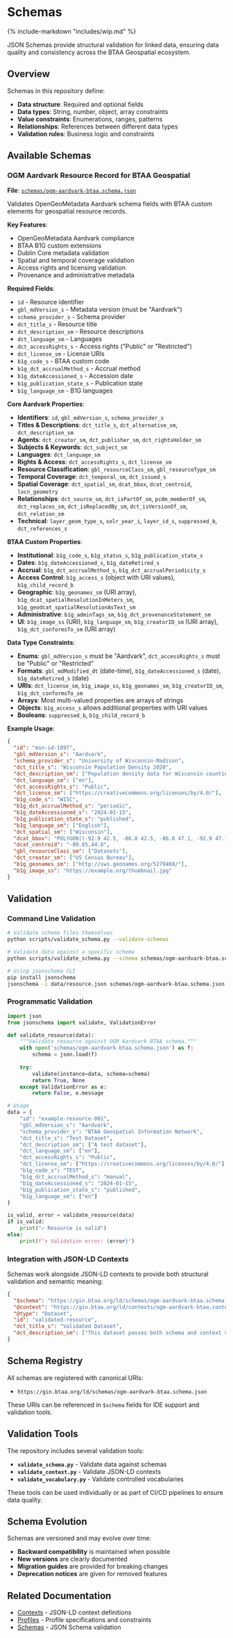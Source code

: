 # Schemas

{% include-markdown "includes/wip.md" %}

JSON Schemas provide structural validation for linked data, ensuring data quality and consistency across the BTAA Geospatial ecosystem.

## Overview

Schemas in this repository define:

- **Data structure**: Required and optional fields
- **Data types**: String, number, object, array constraints
- **Value constraints**: Enumerations, ranges, patterns
- **Relationships**: References between different data types
- **Validation rules**: Business logic and constraints

## Available Schemas

### OGM Aardvark Resource Record for BTAA Geospatial

**File**: [`schemas/ogm-aardvark-btaa.schema.json`](../schemas/ogm-aardvark-btaa.schema.json)

Validates OpenGeoMetadata Aardvark schema fields with BTAA custom elements for geospatial resource records.

**Key Features**:
- OpenGeoMetadata Aardvark compliance
- BTAA B1G custom extensions
- Dublin Core metadata validation
- Spatial and temporal coverage validation
- Access rights and licensing validation
- Provenance and administrative metadata

**Required Fields**:
- `id` - Resource identifier
- `gbl_mdVersion_s` - Metadata version (must be "Aardvark")
- `schema_provider_s` - Schema provider
- `dct_title_s` - Resource title
- `dct_description_sm` - Resource descriptions
- `dct_language_sm` - Languages
- `dct_accessRights_s` - Access rights ("Public" or "Restricted")
- `dct_license_sm` - License URIs
- `b1g_code_s` - BTAA custom code
- `b1g_dct_accrualMethod_s` - Accrual method
- `b1g_dateAccessioned_s` - Accession date
- `b1g_publication_state_s` - Publication state
- `b1g_language_sm` - B1G languages

**Core Aardvark Properties**:
- **Identifiers**: `id`, `gbl_mdVersion_s`, `schema_provider_s`
- **Titles & Descriptions**: `dct_title_s`, `dct_alternative_sm`, `dct_description_sm`
- **Agents**: `dct_creator_sm`, `dct_publisher_sm`, `dct_rightsHolder_sm`
- **Subjects & Keywords**: `dct_subject_sm`
- **Languages**: `dct_language_sm`
- **Rights & Access**: `dct_accessRights_s`, `dct_license_sm`
- **Resource Classification**: `gbl_resourceClass_sm`, `gbl_resourceType_sm`
- **Temporal Coverage**: `dct_temporal_sm`, `dct_issued_s`
- **Spatial Coverage**: `dct_spatial_sm`, `dcat_bbox`, `dcat_centroid`, `locn_geometry`
- **Relationships**: `dct_source_sm`, `dct_isPartOf_sm`, `pcdm_memberOf_sm`, `dct_replaces_sm`, `dct_isReplacedBy_sm`, `dct_isVersionOf_sm`, `dct_relation_sm`
- **Technical**: `layer_geom_type_s`, `solr_year_i`, `layer_id_s`, `suppressed_b`, `dct_references_s`

**BTAA Custom Properties**:
- **Institutional**: `b1g_code_s`, `b1g_status_s`, `b1g_publication_state_s`
- **Dates**: `b1g_dateAccessioned_s`, `b1g_dateRetired_s`
- **Accrual**: `b1g_dct_accrualMethod_s`, `b1g_dct_accrualPeriodicity_s`
- **Access Control**: `b1g_access_s` (object with URI values), `b1g_child_record_b`
- **Geographic**: `b1g_geonames_sm` (URI array), `b1g_dcat_spatialResolutionInMeters_sm`, `b1g_geodcat_spatialResolutionAsText_sm`
- **Administrative**: `b1g_adminTags_sm`, `b1g_dct_provenanceStatement_sm`
- **UI**: `b1g_image_ss` (URI), `b1g_language_sm`, `b1g_creatorID_sm` (URI array), `b1g_dct_conformsTo_sm` (URI array)

**Data Type Constraints**:
- **Enums**: `gbl_mdVersion_s` must be "Aardvark", `dct_accessRights_s` must be "Public" or "Restricted"
- **Formats**: `gbl_mdModified_dt` (date-time), `b1g_dateAccessioned_s` (date), `b1g_dateRetired_s` (date)
- **URIs**: `dct_license_sm`, `b1g_image_ss`, `b1g_geonames_sm`, `b1g_creatorID_sm`, `b1g_dct_conformsTo_sm`
- **Arrays**: Most multi-valued properties are arrays of strings
- **Objects**: `b1g_access_s` allows additional properties with URI values
- **Booleans**: `suppressed_b`, `b1g_child_record_b`

**Example Usage**:

```json
{
  "id": "msn-id-1897",
  "gbl_mdVersion_s": "Aardvark",
  "schema_provider_s": "University of Wisconsin-Madison",
  "dct_title_s": "Wisconsin Population Density 2020",
  "dct_description_sm": ["Population density data for Wisconsin counties"],
  "dct_language_sm": ["en"],
  "dct_accessRights_s": "Public",
  "dct_license_sm": ["https://creativecommons.org/licenses/by/4.0/"],
  "b1g_code_s": "WISC",
  "b1g_dct_accrualMethod_s": "periodic",
  "b1g_dateAccessioned_s": "2024-01-15",
  "b1g_publication_state_s": "published",
  "b1g_language_sm": ["English"],
  "dct_spatial_sm": ["Wisconsin"],
  "dcat_bbox": "POLYGON((-92.9 42.5, -86.8 42.5, -86.8 47.1, -92.9 47.1, -92.9 42.5))",
  "dcat_centroid": "-89.85,44.8",
  "gbl_resourceClass_sm": ["Datasets"],
  "dct_creator_sm": ["US Census Bureau"],
  "b1g_geonames_sm": ["http://sws.geonames.org/5279468/"],
  "b1g_image_ss": "https://example.org/thumbnail.jpg"
}
```

## Validation

### Command Line Validation

```bash
# Validate schema files themselves
python scripts/validate_schema.py --validate-schemas

# Validate data against a specific schema
python scripts/validate_schema.py --schema schemas/ogm-aardvark-btaa.schema.json --data data/example.json

# Using jsonschema CLI
pip install jsonschema
jsonschema -i data/resource.json schemas/ogm-aardvark-btaa.schema.json
```

### Programmatic Validation

```python
import json
from jsonschema import validate, ValidationError

def validate_resource(data):
    """Validate resource against OGM Aardvark BTAA schema."""
    with open('schemas/ogm-aardvark-btaa.schema.json') as f:
        schema = json.load(f)
    
    try:
        validate(instance=data, schema=schema)
        return True, None
    except ValidationError as e:
        return False, e.message

# Usage
data = {
    "id": "example-resource-001",
    "gbl_mdVersion_s": "Aardvark",
    "schema_provider_s": "BTAA Geospatial Information Network",
    "dct_title_s": "Test Dataset",
    "dct_description_sm": ["A test dataset"],
    "dct_language_sm": ["en"],
    "dct_accessRights_s": "Public",
    "dct_license_sm": ["https://creativecommons.org/licenses/by/4.0/"],
    "b1g_code_s": "TEST",
    "b1g_dct_accrualMethod_s": "manual",
    "b1g_dateAccessioned_s": "2024-01-15",
    "b1g_publication_state_s": "published",
    "b1g_language_sm": ["en"]
}

is_valid, error = validate_resource(data)
if is_valid:
    print("✓ Resource is valid")
else:
    print(f"✗ Validation error: {error}")
```

### Integration with JSON-LD Contexts

Schemas work alongside JSON-LD contexts to provide both structural validation and semantic meaning:

```json
{
  "$schema": "https://gin.btaa.org/ld/schemas/ogm-aardvark-btaa.schema.json",
  "@context": "https://gin.btaa.org/ld/contexts/ogm-aardvark-btaa.context.jsonld",
  "@type": "Dataset",
  "id": "validated-resource",
  "dct_title_s": "Validated Dataset",
  "dct_description_sm": ["This dataset passes both schema and context validation"]
}
```

## Schema Registry

All schemas are registered with canonical URIs:

- `https://gin.btaa.org/ld/schemas/ogm-aardvark-btaa.schema.json`

These URIs can be referenced in `$schema` fields for IDE support and validation tools.

## Validation Tools

The repository includes several validation tools:

- **`validate_schema.py`** - Validate data against schemas
- **`validate_context.py`** - Validate JSON-LD contexts
- **`validate_vocabulary.py`** - Validate controlled vocabularies

These tools can be used individually or as part of CI/CD pipelines to ensure data quality.

## Schema Evolution

Schemas are versioned and may evolve over time:

- **Backward compatibility** is maintained when possible
- **New versions** are clearly documented
- **Migration guides** are provided for breaking changes
- **Deprecation notices** are given for removed features

## Related Documentation

- [Contexts](contexts.md) - JSON-LD context definitions
- [Profiles](profiles.md) - Profile specifications and constraints
- [Schemas](schemas.md) - JSON Schema validation